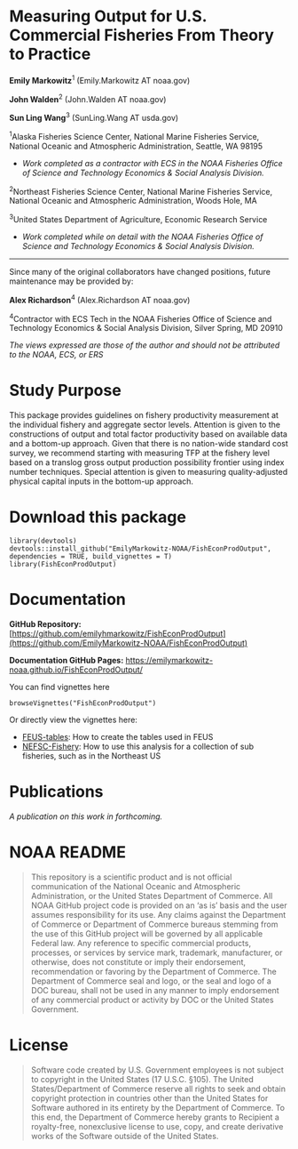 <!-- README.md is generated from README.Rmd. Please edit that file -->

Measuring Output for U.S. Commercial Fisheries From Theory to Practice
======================================================================

**Emily Markowitz**<sup>1</sup> (Emily.Markowitz AT noaa.gov)

**John Walden**<sup>2</sup> (John.Walden AT noaa.gov)

**Sun Ling Wang**<sup>3</sup> (SunLing.Wang AT usda.gov)

<sup>1</sup>Alaska Fisheries Science Center, National Marine Fisheries
Service, National Oceanic and Atmospheric Administration, Seattle, WA
98195

-   *Work completed as a contractor with ECS in the NOAA Fisheries
    Office of Science and Technology Economics & Social Analysis
    Division.*

<sup>2</sup>Northeast Fisheries Science Center, National Marine
Fisheries Service, National Oceanic and Atmospheric Administration,
Woods Hole, MA

<sup>3</sup>United States Department of Agriculture, Economic Research
Service

-   *Work completed while on detail with the NOAA Fisheries Office of
    Science and Technology Economics & Social Analysis Division.*

------------------------------------------------------------------------

Since many of the original collaborators have changed positions, future
maintenance may be provided by:

**Alex Richardson**<sup>4</sup> (Alex.Richardson AT noaa.gov)

<sup>4</sup>Contractor with ECS Tech in the NOAA Fisheries Office of
Science and Technology Economics & Social Analysis Division, Silver
Spring, MD 20910

*The views expressed are those of the author and should not be
attributed to the NOAA, ECS, or ERS*

Study Purpose
=============

This package provides guidelines on fishery productivity measurement at
the individual fishery and aggregate sector levels. Attention is given
to the constructions of output and total factor productivity based on
available data and a bottom-up approach. Given that there is no
nation-wide standard cost survey, we recommend starting with measuring
TFP at the fishery level based on a translog gross output production
possibility frontier using index number techniques. Special attention is
given to measuring quality-adjusted physical capital inputs in the
bottom-up approach.

Download this package
=====================

    library(devtools)
    devtools::install_github("EmilyMarkowitz-NOAA/FishEconProdOutput", dependencies = TRUE, build_vignettes = T)
    library(FishEconProdOutput)

Documentation
=============

**GitHub Repository:**
[https://github.com/emilyhmarkowitz/FishEconProdOutput](https://github.com/EmilyMarkowitz-NOAA/FishEconProdOutput)

**Documentation GitHub Pages:**
<https://emilymarkowitz-noaa.github.io/FishEconProdOutput/>

You can find vignettes here

    browseVignettes("FishEconProdOutput")

Or directly view the vignettes here:

-   [FEUS-tables](https://emilymarkowitz-noaa.github.io/FishEconProdOutput/articles/FEUS-tables.html):
    How to create the tables used in FEUS
-   [NEFSC-Fishery](https://emilymarkowitz-noaa.github.io/FishEconProdOutput/articles/NEFSC-Fishery.html):
    How to use this analysis for a collection of sub fisheries, such as
    in the Northeast US

Publications
============

*A publication on this work in forthcoming.*

NOAA README
===========

> This repository is a scientific product and is not official
> communication of the National Oceanic and Atmospheric Administration,
> or the United States Department of Commerce. All NOAA GitHub project
> code is provided on an ‘as is’ basis and the user assumes
> responsibility for its use. Any claims against the Department of
> Commerce or Department of Commerce bureaus stemming from the use of
> this GitHub project will be governed by all applicable Federal law.
> Any reference to specific commercial products, processes, or services
> by service mark, trademark, manufacturer, or otherwise, does not
> constitute or imply their endorsement, recommendation or favoring by
> the Department of Commerce. The Department of Commerce seal and logo,
> or the seal and logo of a DOC bureau, shall not be used in any manner
> to imply endorsement of any commercial product or activity by DOC or
> the United States Government.

License
=======

> Software code created by U.S. Government employees is not subject to
> copyright in the United States (17 U.S.C. §105). The United
> States/Department of Commerce reserve all rights to seek and obtain
> copyright protection in countries other than the United States for
> Software authored in its entirety by the Department of Commerce. To
> this end, the Department of Commerce hereby grants to Recipient a
> royalty-free, nonexclusive license to use, copy, and create derivative
> works of the Software outside of the United States.
